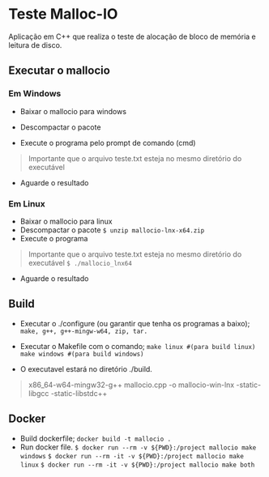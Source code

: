 # Teste Malloc-IO

Aplicação em C++ que realiza o teste de alocação de bloco de memória e leitura de disco.

## Executar o mallocio

### Em Windows

- Baixar o mallocio para windows
- Descompactar o pacote

- Execute o programa pelo prompt de comando (cmd)

> Importante que o arquivo teste.txt esteja no mesmo diretório do executável

- Aguarde o resultado

### Em Linux

- Baixar o mallocio para linux
- Descompactar o pacote
``$ unzip mallocio-lnx-x64.zip``
- Execute o programa

> Importante que o arquivo teste.txt esteja no mesmo diretório do executável
``$ ./mallocio_lnx64``

- Aguarde o resultado

## Build

- Executar o ./configure (ou garantir que tenha os programas a baixo);
    ``make, g++, g++-mingw-w64, zip, tar.``

- Executar o Makefile com o comando;
    ``make linux #(para build linux)``
    ``make windows #(para build windows)``

- O executavel estará no diretório ./build.

> x86_64-w64-mingw32-g++ mallocio.cpp -o mallocio-win-lnx -static-libgcc -static-libstdc++

## Docker

- Build dockerfile;
    ``docker build -t mallocio .``
- Run docker file.
    ``$ docker run --rm -v ${PWD}:/project mallocio make windows``
    ``$ docker run --rm -it -v ${PWD}:/project mallocio make linux``
    ``$ docker run --rm -it -v ${PWD}:/project mallocio make both``
